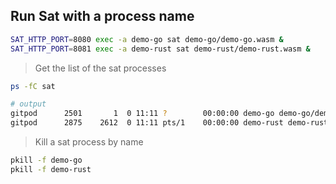 

## Run Sat with a process name

```bash
SAT_HTTP_PORT=8080 exec -a demo-go sat demo-go/demo-go.wasm &
SAT_HTTP_PORT=8081 exec -a demo-rust sat demo-rust/demo-rust.wasm &
```



> Get the list of the sat processes
```bash
ps -fC sat

# output
gitpod      2501       1  0 11:11 ?        00:00:00 demo-go demo-go/demo-go.wasm
gitpod      2875    2612  0 11:11 pts/1    00:00:00 demo-rust demo-rust/demo-rust.wasm
```

> Kill a sat process by name
```bash
pkill -f demo-go
pkill -f demo-rust
```


